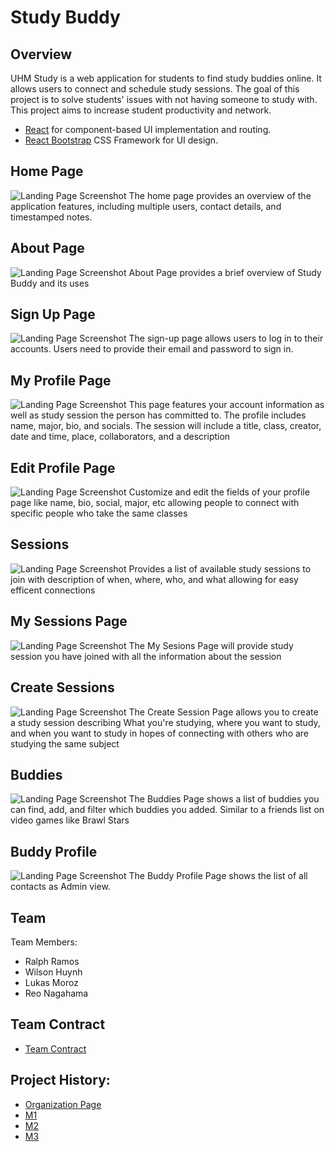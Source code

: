 # Study Buddy

## Overview

UHM Study is a web application for students to find study buddies online. It allows users to connect and schedule study sessions. The goal of this project is to solve students' issues with not having someone to study with. This project aims to increase student productivity and network.

* [React](https://reactjs.org/) for component-based UI implementation and routing.
* [React Bootstrap](https://react-bootstrap.github.io/) CSS Framework for UI design.


## Home Page

<img src="doc/front.png" alt="Landing Page Screenshot">
The home page provides an overview of the application features, including multiple users, contact details, and timestamped notes.

## About Page

<img src="doc/frontp2.png" alt="Landing Page Screenshot">
About Page provides a brief overview of Study Buddy and its uses

## Sign Up Page

<img src="doc/signup.png" alt="Landing Page Screenshot">
The sign-up page allows users to log in to their accounts. Users need to provide their email and password to sign in.

## My Profile Page

<img src="doc/myprof.png" alt="Landing Page Screenshot">
This page features your account information as well as study session the person has committed to.  The profile includes name, major, bio, and socials. The session will include a title, class, creator, date and time, place, collaborators, and a description

## Edit Profile Page

<img src="doc/editProf.png" alt="Landing Page Screenshot">
Customize and edit the fields of your profile page like name, bio, social, major, etc allowing people to connect with specific people who take the same classes

## Sessions

<img src="doc/sess.png" alt="Landing Page Screenshot">
Provides a list of available study sessions to join with description of when, where, who, and what allowing for easy efficent connections

## My Sessions Page

<img src="doc/mySessions.png" alt="Landing Page Screenshot">
The My Sesions Page will provide study session you have joined with all the information about the session

## Create Sessions

<img src="doc/CreateSes.png" alt="Landing Page Screenshot">
The Create Session Page allows you to create a study session describing What you're studying, where you want to study, and when you want to study in hopes of connecting with others who are studying the same subject

## Buddies

<img src="doc/bud.png" alt="Landing Page Screenshot">
The Buddies Page shows a list of buddies you can find, add, and filter which buddies you added. Similar to a friends list on video games like Brawl Stars

## Buddy Profile

<img src="doc/buddyProfile.png" alt="Landing Page Screenshot">
The Buddy Profile Page shows the list of all contacts as Admin view.

## Team
Team Members:

- Ralph Ramos
- Wilson Huynh
- Lukas Moroz
- Reo Nagahama

## Team Contract
- [Team Contract](https://docs.google.com/document/d/1CuqpTS5TcGMRY66bBHws0psp6xEzRiAeooaWMurNlUc/edit?tab=t.0)

## Project History:
 - [Organization Page](https://github.com/uhm-studymax)
 - [M1](https://github.com/orgs/uhm-studymax/projects/1)
 - [M2](https://github.com/orgs/uhm-studymax/projects/1)
 - [M3](https://github.com/orgs/uhm-studymax/projects/1)


